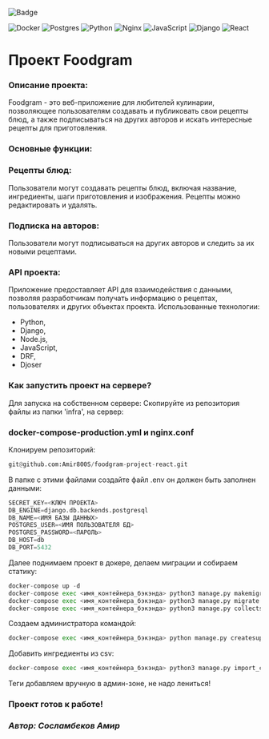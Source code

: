 ![Badge](https://github.com/Amir800S/foodgram-project-react/actions/workflows/foodgram_workflow.yaml/badge.svg)

![Docker](https://img.shields.io/badge/docker-%230db7ed.svg?style=for-the-badge&logo=docker&logoColor=white)
![Postgres](https://img.shields.io/badge/postgres-%23316192.svg?style=for-the-badge&logo=postgresql&logoColor=white)
![Python](https://img.shields.io/badge/python-3670A0?style=for-the-badge&logo=python&logoColor=ffdd54)
![Nginx](https://img.shields.io/badge/nginx-%23009639.svg?style=for-the-badge&logo=nginx&logoColor=white)
![JavaScript](https://img.shields.io/badge/javascript-%23323330.svg?style=for-the-badge&logo=javascript&logoColor=%23F7DF1E)
![Django](https://img.shields.io/badge/django-%23092E20.svg?style=for-the-badge&logo=django&logoColor=white)
![React](https://img.shields.io/badge/react-%2320232a.svg?style=for-the-badge&logo=react&logoColor=%2361DAFB)

# Проект Foodgram
### Описание проекта:

Foodgram - это веб-приложение для любителей кулинарии, позволяющее пользователям создавать и публиковать свои рецепты блюд, а также подписываться на других авторов и искать интересные рецепты для приготовления.

### Основные функции:

### Рецепты блюд:

Пользователи могут создавать рецепты блюд, включая название, ингредиенты, шаги приготовления и изображения.
Рецепты можно редактировать и удалять.

### Подписка на авторов:

Пользователи могут подписываться на других авторов и следить за их новыми рецептами. 

### API проекта:

Приложение предоставляет API для взаимодействия с данными, позволяя разработчикам получать информацию о рецептах, пользователях и других объектах проекта.
Использованные технологии:
- Python,
- Django,
- Node.js,
- JavaScript,
- DRF,
- Djoser

### Как запустить проект на сервере?
Для запуска на собственном сервере:
Скопируйте из репозитория файлы из папки 'infra', на сервер:
### docker-compose-production.yml и nginx.conf
Клонируем репозиторий:
```python
git@github.com:Amir800S/foodgram-project-react.git
```
В папке с этими файлами создайте файл .env он должен быть заполнен данными:
```python
SECRET_KEY=<КЛЮЧ ПРОЕКТА>
DB_ENGINE=django.db.backends.postgresql
DB_NAME=<ИМЯ БАЗЫ ДАННЫХ>
POSTGRES_USER=<ИМЯ ПОЛЬЗОВАТЕЛЯ БД>
POSTGRES_PASSWORD=<ПАРОЛЬ>
DB_HOST=db
DB_PORT=5432
```
Далее поднимаем проект в докере, делаем миграции и собираем статику:
```python
docker-compose up -d
docker-compose exec <имя_контейнера_бэкэнда> python3 manage.py makemigrations
docker-compose exec <имя_контейнера_бэкэнда> python3 manage.py migrate
docker-compose exec <имя_контейнера_бэкэнда> python3 manage.py collectstatic --noinput
```

Создаем администратора командой:
```python
docker-compose exec <имя_контейнера_бэкэнда> python manage.py createsuperuser
```
Добавить ингредиенты из csv:
```python
docker-compose exec <имя_контейнера_бэкэнда> python3 manage.py import_csv
```
Теги добавляем вручную в админ-зоне, не надо лениться!
### Проект готов к работе!

### *Автор: Сосламбеков Амир* 